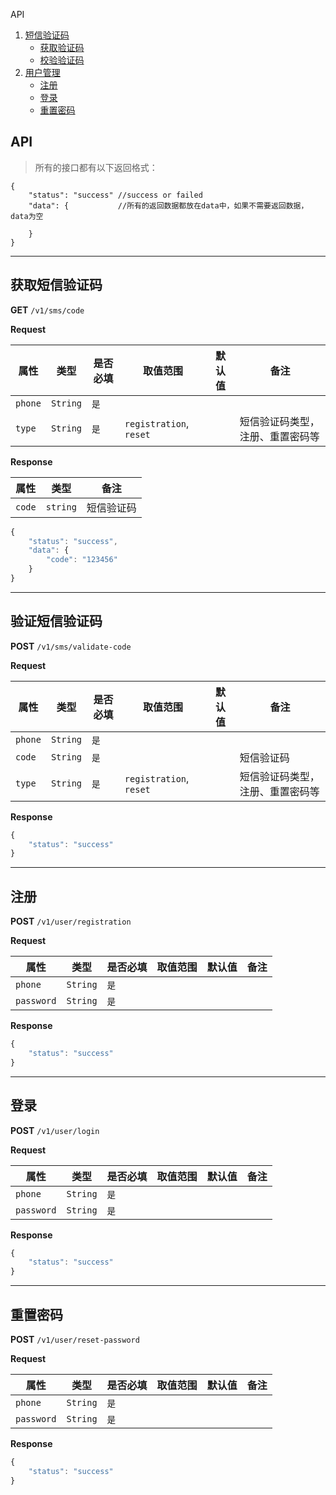 API
1. [短信验证码](#获取短信验证码)
    * [获取验证码](#获取短信验证码)
    * [校验验证码](#验证短信验证码)
2. [用户管理](#注册)
    * [注册](#注册)
    * [登录](#登录)
    * [重置密码](#重置密码)

## API

> 所有的接口都有以下返回格式：

```
{
    "status": "success" //success or failed
    "data": {           //所有的返回数据都放在data中，如果不需要返回数据，data为空

    }
}
```

---

## 获取短信验证码
**GET** `/v1/sms/code`

**Request**

属性 | 类型 | 是否必填 | 取值范围 | 默认值 | 备注
--- | --- | --- | --- | --- | ---
`phone`|`String`|`是`|||
`type`|`String`|`是`|`registration`, `reset`||短信验证码类型，注册、重置密码等

**Response**

属性 | 类型 | 备注
--- | --- | ---
`code`|`string`|短信验证码

```javascript
{
    "status": "success",
    "data": {
        "code": "123456"
    }
}
```

---

## 验证短信验证码
**POST** `/v1/sms/validate-code`

**Request**

属性 | 类型 | 是否必填 | 取值范围 | 默认值 | 备注
--- | --- | --- | --- | --- | ---
`phone`|`String`|`是`|||
`code`|`String`|`是`|||短信验证码
`type`|`String`|`是`|`registration`, `reset`||短信验证码类型，注册、重置密码等

**Response**

```javascript
{
    "status": "success"
}
```

---

## 注册
**POST** `/v1/user/registration`

**Request**

属性 | 类型 | 是否必填 | 取值范围 | 默认值 | 备注
--- | --- | --- | --- | --- | ---
`phone`|`String`|`是`|||
`password`|`String`|`是`|||

**Response**

```javascript
{
    "status": "success"
}
```

---

## 登录
**POST** `/v1/user/login`

**Request**

属性 | 类型 | 是否必填 | 取值范围 | 默认值 | 备注
--- | --- | --- | --- | --- | ---
`phone`|`String`|`是`|||
`password`|`String`|`是`|||

**Response**

```javascript
{
    "status": "success"
}
```

---

## 重置密码
**POST** `/v1/user/reset-password`

**Request**

属性 | 类型 | 是否必填 | 取值范围 | 默认值 | 备注
--- | --- | --- | --- | --- | ---
`phone`|`String`|`是`|||
`password`|`String`|`是`|||

**Response**

```javascript
{
    "status": "success"
}
```
